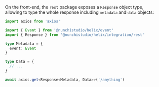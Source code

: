 On the front-end, the `rest` package exposes a `Response` object type, allowing
to type the whole response including `metadata` and `data` objects:
```ts
import axios from 'axios'

import { Event } from '@nunchistudio/helix/event'
import { Response } from '@nunchistudio/helix/integration/rest'

type Metadata = {
  event: Event
}

type Data = {
  // ...
}

await axios.get<Response<Metadata, Data>>('/anything')
```
